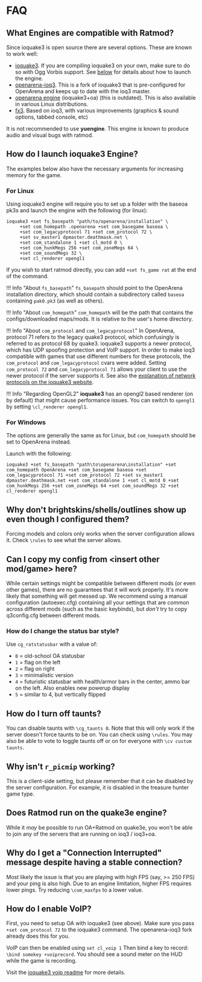 # FAQ

## What Engines are compatible with Ratmod?

Since ioquake3 is open source there are several options. These are known to work well:

- [ioquake3](https://github.com/ioquake/ioq3). If you are compiling ioquake3 on your own, make sure to do so with Ogg Vorbis support. See [below](#how-do-i-launch-ioquake3-engine) for details about how to launch the engine.
- [openarena-ioq3](https://github.com/OpenArena-Ioq3/openarena-ioq3). This is a fork of ioquake3 that is pre-configured for OpenArena and keeps up to date with the ioq3 master.
- [openarena engine](http://openarena.ws/download.php) (ioquake3+oa) (this is outdated). This is also available in various Linux distributions.
- [fx3](https://codeberg.org/ChannelZ/fX3). Based on ioq3, with various improvements (graphics & sound options, tabbed console, etc)

It is not recommended to use **yuengine**. This engine is known to produce audio and visual bugs with ratmod.

## How do I launch ioquake3 Engine?

The examples below also have the necessary arguments for increasing memory for the game.

### For Linux

Using ioquake3 engine will require you to set up a folder with the baseoa pk3s and launch the engine with the following (for linux): 

	ioquake3 +set fs_basepath "path/to/openarena/installation" \
		 +set com_homepath .openarena +set com_basegame baseoa \
		 +set com_legacyprotocol 71 +set com_protocol 72 \
		 +set sv_master1 dpmaster.deathmask.net \
		 +set com_standalone 1 +set cl_motd 0 \
         +set com_hunkMegs 256 +set com_zoneMegs 64 \
         +set com_soundMegs 32 \
		 +set cl_renderer opengl1

If you wish to start ratmod directly, you can add `+set fs_game rat` at the end of the command.

!!! Info "About `fs_basepath`"
    `fs_basepath` should point to the OpenArena installation directory, which should contain a subdirectory called `baseoa` containing `pak0.pk3` (as well as others).

!!! Info "About `com_homepath`"
    `com_homepath` will be the path that contains the configs/downloaded maps/mods. It is relative to the user's home directory.

!!! Info "About `com_protocol` and `com_legacyprotocol`"
    In OpenArena, protocol 71 refers to the legacy quake3 protocol, which confusingly is referred to as protocol 68 by quake3.
    ioquake3 supports a newer protocol, which has UDP spoofing protection and VoIP support. In order to make ioq3 compatible 
    with games that use different numbers for these protocols, the `com_protocol` and `com_legacyprotocol` cvars were added.
    Setting `com_protocol 72` and `com_legacyprotocol 71` allows your client to use the newer protocol if the server supports it.
    See also the [explanation of network protocols on the ioquake3 website](https://ioquake3.org/help/sys-admin-guide/#networkprotocols).
  

!!! Info "Regarding OpenGL2"
    **ioquake3** has an opengl2 based renderer (on by default) that might cause performance issues. You can switch to `opengl1` by setting `\cl_renderer opengl1`. 


### For Windows

The options are generally the same as for Linux, but `com_homepath` should be set to OpenArena instead.

Launch with the following:

	ioquake3 +set fs_basepath "path\to\openarena\installation" +set com_homepath OpenArena +set com_basegame baseoa +set com_legacyprotocol 71 +set com_protocol 72 +set sv_master1 dpmaster.deathmask.net +set com_standalone 1 +set cl_motd 0 +set com_hunkMegs 256 +set com_zoneMegs 64 +set com_soundMegs 32 +set cl_renderer opengl1


## Why don't brightskins/shells/outlines show up even though I configured them?

Forcing models and colors only works when the server configuration allows it.
Check `\rules` to see what the server allows.

## Can I copy my config from <insert other mod/game\> here?

While certain settings might be compatible between different mods (or even other games), there are no guarantees that it will work properly. It's more likely that something will get messed up. We recommend using a manual configuration (autoexec.cfg) containing all your settings that are common across different mods (such as the basic keybinds), but *don't* try to copy q3config.cfg between different mods.

### How do I change the status bar style?

Use `cg_ratstatusbar` with a value of:

- `0` = old-school OA statusbar
- `1` = flag on the left
- `2` = flag on right
- `3` = minimalistic version
- `4` = futuristic statusbar with health/armor bars in the center, ammo bar on the left. Also enables new powerup display
- `5` = similar to 4, but vertically flipped

## How do I turn off taunts?

You can disable taunts with `\cg_taunts 0`. Note that this will only work if the server doesn't force taunts to be on. You can check using `\rules`.
You may also be able to vote to toggle taunts off or on for everyone with `\cv custom taunts`.

## Why isn't `r_picmip` working?

This is a client-side setting, but please remember that it can be disabled by the server configuration. For example, it is disabled in the treasure hunter game type.

## Does Ratmod run on the quake3e engine?

While it *may* be possible to run OA+Ratmod on quake3e, you won't be able to join any of the servers that are running on ioq3 / ioq3+oa.

## Why do I get a "Connection Interrupted" message despite having a stable connection?

Most likely the issue is that you are playing with high FPS (say, >= 250 FPS) and your ping is also high. Due to an engine limitation, higher FPS requires lower pings. Try reducing `\com_maxfps` to a lower value.

## How do I enable VoIP?

First, you need to setup OA with ioquake3 (see above). Make sure you pass `+set com_protocol 72` to the ioquake3 command. The openarena-ioq3 fork already does this for you.

VoIP can then be enabled using `set cl_voip 1`
Then bind a key to record: `\bind somekey +voiprecord`. You should see a sound meter on the HUD while the game is recording.

Visit the [ioquake3 voip readme](https://github.com/ioquake/ioq3/blob/main/voip-readme.txt) for more details.

